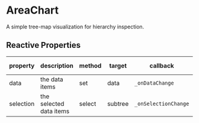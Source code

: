 # AreaChart

A simple tree-map visualization for hierarchy inspection.

## Reactive Properties

| property  | description                             | method   | target   | callback             | internal listener               |
| --------- | --------------------------------------- | -------- | -------- | -------------------- | ------------------------------- |
| data      | the data items                          | set      | data     | `_onDataChange`      | rerender                        |
| selection | the selected data items                 | select   | subtree  | `_onSelectionChange` | leaf action                     |
